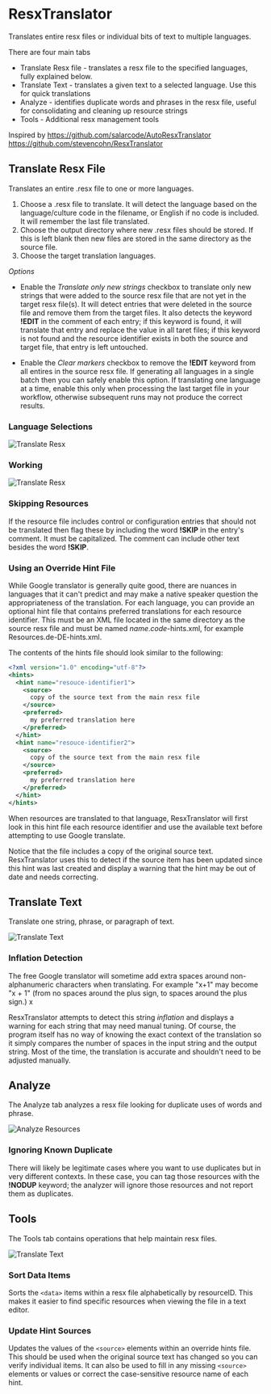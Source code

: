 # ResxTranslator
Translates entire resx files or individual bits of text to multiple languages.

There are four main tabs

- Translate Resx file - translates a resx file to the specified languages, fully explained below.
- Translate Text - translates a given text to a selected language. Use this for quick translations
- Analyze - identifies duplicate words and phrases in the resx file, useful for consolidating and cleaning up resource strings
- Tools - Additional resx management tools

Inspired by https://github.com/salarcode/AutoResxTranslator
https://github.com/stevencohn/ResxTranslator

## Translate Resx File
Translates an entire .resx file to one or more languages.

1. Choose a .resx file to translate. It will detect the language based on the language/culture
   code in the filename, or English if no code is included. It will remember the last file
   translated.
2. Choose the output directory where new .resx files should be stored. If this is left blank
   then new files are stored in the same directory as the source file.
3. Choose the target translation languages. 

_Options_

* Enable the _Translate only new strings_ checkbox to translate only new strings that were added
  to the source resx file that are not yet in the target resx file(s). It will detect entries
  that were deleted in the source file and remove them from the target files. It also detects
  the keyword **!EDIT** in the comment of each entry; if this keyword is found, it will translate
  that entry and replace the value in all taret files; if this keyword is not found and the
  resource identifier exists in both the source and target file, that entry is left untouched.

* Enable the _Clear markers_ checkbox to remove the **!EDIT** keyword from all entires in the source
  resx file. If generating all languages in a single batch then you can safely enable this option.
  If translating one language at a time, enable this only when processing the last target file
  in your workflow, otherwise subsequent runs may not produce the correct results.

### Language Selections

![Translate Resx](Images/LanguagesScreen.png)

### Working

![Translate Resx](Images/TranslateResxScreen.png)

### Skipping Resources

If the resource file includes control or configuration entries that should not be translated
then flag these by including the word **!SKIP** in the entry's comment. It must be capitalized.
The comment can include other text besides the word **!SKIP**.

### Using an Override Hint File

While Google translator is generally quite good, there are nuances in languages that it can't
predict and may make a native speaker question the appropriateness of the translation. For each
language, you can provide an optional hint file that contains preferred translations for each
resource identifier. This must be an XML file located in the same directory as the source resx
file and must be named _name_._code_-hints.xml, for example Resources.de-DE-hints.xml.

The contents of the hints file should look similar to the following:

```xml
<?xml version="1.0" encoding="utf-8"?>
<hints>
  <hint name="resouce-identifier1">
    <source>
      copy of the source text from the main resx file
    </source>
    <preferred>
      my preferred translation here
    </preferred>
  </hint>
  <hint name="resouce-identifier2">
    <source>
      copy of the source text from the main resx file
    </source>
    <preferred>
      my preferred translation here
    </preferred>
  </hint>
</hints>
```
When resources are translated to that language, ResxTranslator will first look in this hint file
each resource identifier and use the available text before attempting to use Google translate.

Notice that the file includes a copy of the original source text. ResxTranslator uses this to
detect if the source item has been updated since this hint was last created and display a warning
that the hint may be out of date and needs correcting.

## Translate Text
Translate one string, phrase, or paragraph of text.

![Translate Text](Images/TranslateTextScreen.png)

### Inflation Detection

The free Google translator will sometime add extra spaces around non-alphanumeric characters
when translating. For example "x+1" may become "x + 1" (from no spaces around the plus sign,
to spaces around the plus sign.) x


ResxTranslator attempts to detect this string *inflation* and displays a warning for each
string that may need manual tuning. Of course, the program itself has no way of knowing the
exact context of the translation so it simply compares the number of spaces in the input
string and the output string. Most of the time, the translation is accurate and shouldn't
need to be adjusted manually.

## Analyze

The Analyze tab analyzes a resx file looking for duplicate uses of words and phrase.

![Analyze Resources](Images/AnalyzeScreen.png)

### Ignoring Known Duplicate

There will likely be legitimate cases where you want to use duplicates but in very
different contexts. In these case, you can tag those resources with the **!NODUP** keyword;
the analyzer will ignore those resources and not report them as duplicates.

## Tools

The Tools tab contains operations that help maintain resx files.

![Translate Text](Images/ToolsScreen.png)

### Sort Data Items
Sorts the `<data>` items within a resx file alphabetically by resourceID.
This makes it easier to find specific resources when viewing the file in a text editor.

### Update Hint Sources
Updates the values of the `<source>` elements within an override hints file. 
This should be used when the original source text has changed so you can verify
individual items. It can also be used to fill in any missing `<source>` elements or values
or correct the case-sensitive resource name of each hint.
